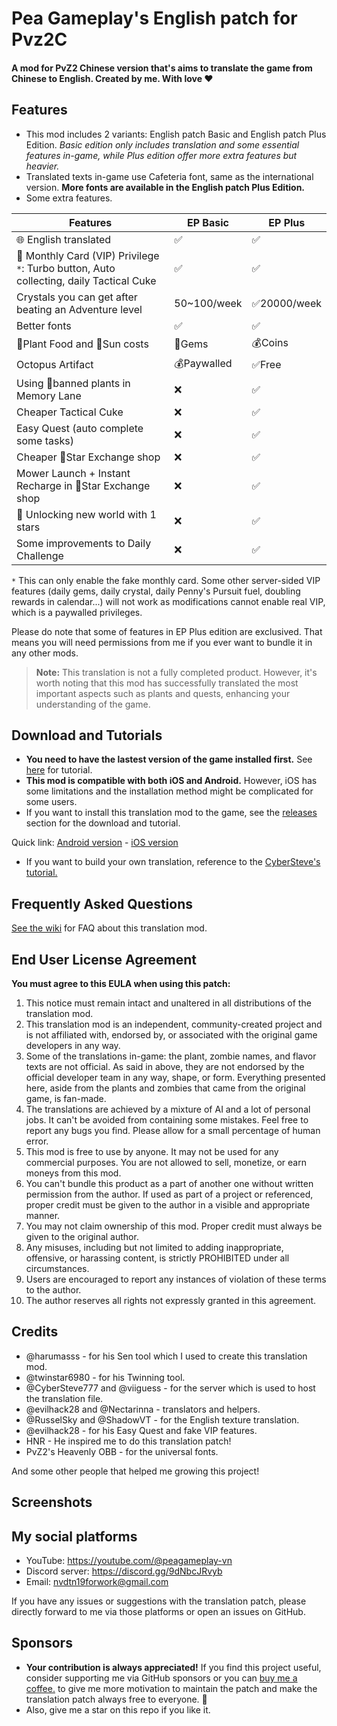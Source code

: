 # Pea Gameplay's English patch for Pvz2C 
#### A mod for PvZ2 Chinese version that's aims to translate the game from Chinese to English. Created by me. With love ❤️ 

## Features
- This mod includes 2 variants: English patch Basic and English patch Plus Edition. *Basic edition only includes translation and some essential features in-game, while Plus edition offer more extra features but heavier.*
- Translated texts in-game use Cafeteria font, same as the international version. **More fonts are available in the English patch Plus Edition.**
- Some extra features.

| Features | EP Basic | EP Plus |
| ---- | ----------- | -------------- | 
| 🌐 English translated | ✅ | ✅ |
| 👑 Monthly Card (VIP) Privilege `*`: Turbo button, Auto collecting, daily Tactical Cuke| ✅ | ✅ | 
| Crystals you can get after beating an Adventure level  | 50~100/week | ✅20000/week |
| Better fonts | ✅ | ✅ |
| 🌿Plant Food and 🔆Sun costs  | 💎Gems | 💰Coins |
| Octopus Artifact | 💰Paywalled | ✅Free |
| Using 🚫banned plants in Memory Lane | ❌ | ✅ |
| Cheaper Tactical Cuke | ❌ | ✅ |
| Easy Quest (auto complete some tasks) | ❌ | ✅ |
| Cheaper 🌟Star Exchange shop | ❌ | ✅ |
| Mower Launch + Instant Recharge in 🌟Star Exchange shop | ❌ | ✅ |
| 🔑 Unlocking new world with 1 stars  | ❌ | ✅ |
| Some improvements to Daily Challenge | ❌ | ✅ |

`*` This can only enable the fake monthly card. Some other server-sided VIP features (daily gems, daily crystal, daily Penny's Pursuit fuel, doubling rewards in calendar...) will not work as modifications cannot enable real VIP, which is a paywalled privileges.

Please do note that some of features in EP Plus edition are exclusived. That means you will need permissions from me if you ever want to bundle it in any other mods.

> **Note:** 
> This translation is not a fully completed product. However, it's worth noting that this mod has successfully translated the most important aspects such as plants and quests, enhancing your understanding of the game.

## Download and Tutorials
- **You need to have the lastest version of the game installed first.** See [here](https://github.com/Nvdtn19/nvdtn19-pvz2c-english-patch/wiki/How-to-download-and-install-the-game%3F) for tutorial.
- **This mod is compatible with both iOS and Android.** However, iOS has some limitations and the installation method might be complicated for some users.
- If you want to install this translation mod to the game, see the [releases](https://github.com/Nvdtn19/nvdtn19-pvz2c-english-patch/releases) section for the download and tutorial.

Quick link: [Android version](https://github.com/Nvdtn19/nvdtn19-pvz2c-english-patch/releases/tag/Android) - [iOS version](https://github.com/Nvdtn19/nvdtn19-pvz2c-english-patch/releases/tag/iOS)

- If you want to build your own translation, reference to the [CyberSteve's tutorial.](https://github.com/CyberSteve777/cybersteve777.github.io)

## Frequently Asked Questions 
[See the wiki](https://github.com/Nvdtn19/nvdtn19-pvz2c-english-patch/wiki/Frequently-Asked-Questions) for FAQ about this translation mod.

## End User License Agreement
**You must agree to this EULA when using this patch:**

1. This notice must remain intact and unaltered in all distributions of the translation mod.
2. This translation mod is an independent, community-created project and is not affiliated with, endorsed by, or associated with the original game developers in any way.
3. Some of the translations in-game: the plant, zombie names, and flavor texts are not official. As said in above, they are not endorsed by the official developer team in any way, shape, or form. Everything presented here, aside from the plants and zombies that came from the original game, is fan-made.
4. The translations are achieved by a mixture of AI and a lot of personal jobs. It can't be avoided from containing some mistakes. Feel free to report any bugs you find. Please allow for a small percentage of human error.
5. This mod is free to use by anyone. It may not be used for any commercial purposes. You are not allowed to sell, monetize, or earn moneys from this mod.
6. You can't bundle this product as a part of another one without written permission from the author. If used as part of a project or referenced, proper credit must be given to the author in a visible and appropriate manner.
7. You may not claim ownership of this mod. Proper credit must always be given to the original author.
8. Any misuses, including but not limited to adding inappropriate, offensive, or harassing content, is strictly PROHIBITED under all circumstances.
9. Users are encouraged to report any instances of violation of these terms to the author.
10. The author reserves all rights not expressly granted in this agreement.

## Credits
- @harumasss - for his Sen tool which I used to create this translation mod.
- @twinstar6980 - for his Twinning tool.
- @CyberSteve777 and @viiguess - for the server which is used to host the translation file.
- @evilhack28 and @Nectarinna - translators and helpers.
- @RusselSky and @ShadowVT - for the English texture translation.
- @evilhack28 - for his Easy Quest and fake VIP features.
- HNR - He inspired me to do this translation patch!
- PvZ2's Heavenly OBB - for the universal fonts.

And some other people that helped me growing this project!

## Screenshots


## My social platforms
- YouTube: https://youtube.com/@peagameplay-vn
- Discord server: https://discord.gg/9dNbcJRvyb
- Email: nvdtn19forwork@gmail.com

If you have any issues or suggestions with the translation patch, please directly forward to me via those platforms or open an issues on GitHub.

## Sponsors
- **Your contribution is always appreciated!** If you find this project useful, consider supporting me via GitHub sponsors or you can [buy me a coffee.](https://buymeacoffee.com/nvdtn19) to give me more motivation to maintain the patch and make the translation patch always free to everyone. 🙂
- Also, give me a star on this repo if you like it.

